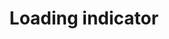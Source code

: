 ---
layout: pattern.njk
tags: 
    - mobile_components_fr
key: loading-indicator-mobile_fr
title: Loading indicator
parent: mobile_components_fr
image: mobile/overview/loading-indicator.webp
keywords: loading indicator, spinner, loader, loading, activity, animation
order: 80
availablelanguages: 
    - de
    - en
---